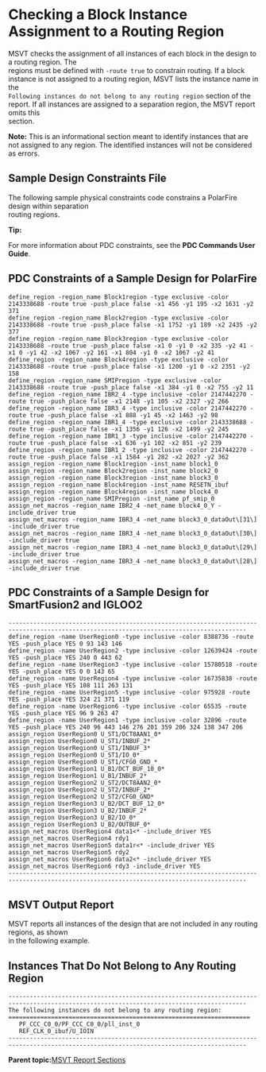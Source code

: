 # Checking a Block Instance Assignment to a Routing Region

MSVT checks the assignment of all instances of each block in the design to a routing region. The<br /> regions must be defined with `-route true` to constrain routing. If a block<br /> instance is not assigned to a routing region, MSVT lists the instance name in the<br /> `Following instances do not belong to any routing region` section of the<br /> report. If all instances are assigned to a separation region, the MSVT report omits this<br /> section.

**Note:** This is an informational section meant to identify instances that are not assigned to any region. The identified instances will not be considered as errors.

## Sample Design Constraints File

The following sample physical constraints code constrains a PolarFire design within separation<br /> routing regions.

**Tip:**

For more information about PDC constraints, see the **PDC Commands User Guide**.

## PDC Constraints of a Sample Design for PolarFire

```
define_region -region_name Block1region -type exclusive -color 2143338688 -route true -push_place false -x1 456 -y1 195 -x2 1631 -y2 371
define_region -region_name Block2region -type exclusive -color 2143338688 -route true -push_place false -x1 1752 -y1 189 -x2 2435 -y2 377
define_region -region_name Block3region -type exclusive -color 2143338688 -route true -push_place false -x1 0 -y1 0 -x2 335 -y2 41 -x1 0 -y1 42 -x2 1067 -y2 161 -x1 804 -y1 0 -x2 1067 -y2 41
define_region -region_name Block4region -type exclusive -color 2143338688 -route true -push_place false -x1 1200 -y1 0 -x2 2351 -y2 158
define_region -region_name SMIPregion -type exclusive -color 2143338688 -route true -push_place false -x1 384 -y1 0 -x2 755 -y2 11
define_region -region_name IBR2_4 -type inclusive -color 2147442270 -route true -push_place false -x1 2148 -y1 105 -x2 2327 -y2 266
define_region -region_name IBR3_4 -type inclusive -color 2147442270 -route true -push_place false -x1 888 -y1 45 -x2 1463 -y2 98
define_region -region_name IBR1_4 -type exclusive -color 2143338688 -route true -push_place false -x1 1356 -y1 126 -x2 1499 -y2 245
define_region -region_name IBR1_3 -type inclusive -color 2147442270 -route true -push_place false -x1 636 -y1 102 -x2 851 -y2 239
define_region -region_name IBR1_2 -type inclusive -color 2147442270 -route true -push_place false -x1 1584 -y1 282 -x2 2027 -y2 362
assign_region -region_name Block1region -inst_name block1_0
assign_region -region_name Block2region -inst_name block2_0
assign_region -region_name Block3region -inst_name block3_0
assign_region -region_name Block4region -inst_name RESETN_ibuf
assign_region -region_name Block4region -inst_name block4_0
assign_region -region_name SMIPregion -inst_name pf_smip_0
assign_net_macros -region_name IBR2_4 -net_name block4_0_Y -include_driver true
assign_net_macros -region_name IBR3_4 -net_name block3_0_dataOut\[31\] -include_driver true
assign_net_macros -region_name IBR3_4 -net_name block3_0_dataOut\[30\] -include_driver true
assign_net_macros -region_name IBR3_4 -net_name block3_0_dataOut\[29\] -include_driver true
assign_net_macros -region_name IBR3_4 -net_name block3_0_dataOut\[28\] -include_driver true
```

## PDC Constraints of a Sample Design for SmartFusion2 and IGLOO2

```
-----------------------------------------------------------------------------------------------------------------------------------------
define_region -name UserRegion0 -type inclusive -color 8388736 -route YES -push_place YES 0 93 143 146
define_region -name UserRegion2 -type inclusive -color 12639424 -route YES -push_place YES 240 0 443 62
define_region -name UserRegion3 -type inclusive -color 15780518 -route YES -push_place YES 0 0 143 65
define_region -name UserRegion4 -type inclusive -color 16735838 -route YES -push_place YES 108 111 263 131
define_region -name UserRegion5 -type inclusive -color 975928 -route YES -push_place YES 324 21 371 119
define_region -name UserRegion6 -type inclusive -color 65535 -route YES -push_place YES 96 9 263 47
define_region -name UserRegion1 -type inclusive -color 32896 -route YES -push_place YES 240 96 443 146 276 201 359 206 324 138 347 206
assign_region UserRegion0 U_ST1/DCT8AAN1_0*
assign_region UserRegion0 U_ST1/INBUF_2*
assign_region UserRegion0 U_ST1/INBUF_3*
assign_region UserRegion0 U_ST1/IO_0*
assign_region UserRegion0 U_ST1/CFG0_GND_*
assign_region UserRegion1 U_B1/DCT_BUF_10_0*
assign_region UserRegion1 U_B1/INBUF_2*
assign_region UserRegion2 U_ST2/DCT8AAN2_0*
assign_region UserRegion2 U_ST2/INBUF_2*
assign_region UserRegion2 U_ST2/CFG0_GND*
assign_region UserRegion3 U_B2/DCT_BUF_12_0*
assign_region UserRegion3 U_B2/INBUF_2*
assign_region UserRegion3 U_B2/IO_0*
assign_region UserRegion3 U_B2/OUTBUF_0*
assign_net_macros UserRegion4 data1<* -include_driver YES 
assign_net_macros UserRegion4 rdy1 
assign_net_macros UserRegion5 data1r<* -include_driver YES 
assign_net_macros UserRegion5 rdy2 
assign_net_macros UserRegion6 data2<* -include_driver YES 
assign_net_macros UserRegion6 rdy3 -include_driver YES
-----------------------------------------------------------------------------------------------------------------------------------------
```

## MSVT Output Report

MSVT reports all instances of the design that are not included in any routing regions, as shown<br /> in the following example.

## Instances That Do Not Belong to Any Routing Region

```
-----------------------------------------------------------------------------------------------------------------------------------------
The following instances do not belong to any routing region: 
====================================================================
   PF_CCC_C0_0/PF_CCC_C0_0/pll_inst_0
   REF_CLK_0_ibuf/U_IOIN
-----------------------------------------------------------------------------------------------------------------------------------------
```

**Parent topic:**[MSVT Report Sections](GUID-85B5B29F-544B-4AC0-A737-2C4A3FBB1A97.md)

